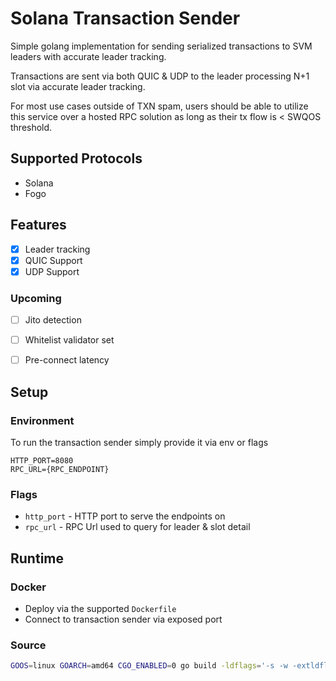 # Solana Transaction Sender

Simple golang implementation for sending serialized transactions to SVM leaders with accurate leader tracking. 

Transactions are sent via both QUIC & UDP to the leader processing N+1 slot via accurate leader tracking. 

For most use cases outside of TXN spam, users should be able to utilize this service over a hosted RPC solution as long as their tx flow is < SWQOS threshold. 

## Supported Protocols
* Solana
* Fogo

## Features
 * [x] Leader tracking
 * [x] QUIC Support
 * [x] UDP Support

### Upcoming
* [ ] Jito detection
* [ ] Whitelist validator set
* [ ] Pre-connect latency


## Setup

### Environment
To run the transaction sender simply provide it via env or flags

```env
HTTP_PORT=8080
RPC_URL={RPC_ENDPOINT}
```

### Flags
* `http_port` - HTTP port to serve the endpoints on 
* `rpc_url` - RPC Url used to query for leader & slot detail


## Runtime

### Docker
* Deploy via the supported `Dockerfile`
* Connect to transaction sender via exposed port

### Source

```bash
GOOS=linux GOARCH=amd64 CGO_ENABLED=0 go build -ldflags='-s -w -extldflags "-static"' -o txn_worker ./runtime/main.go -o transaction_sender
```